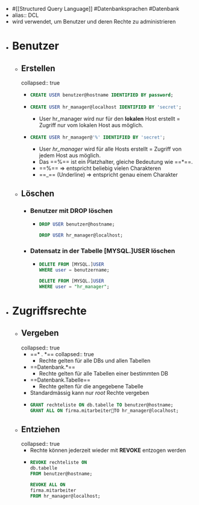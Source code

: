 - #[[Structured Query Language]] #Datenbanksprachen #Datenbank
- alias:: DCL
- wird verwendet, um Benutzer und deren Rechte zu administrieren
- # Benutzer
	- ## Erstellen
	  collapsed:: true
		- ```sql
		  CREATE USER benutzer@hostname IDENTIFIED BY password;
		  ```
		- ```sql
		  CREATE USER hr_manager@localhost IDENTIFIED BY 'secret';
		  ```
			- User hr_manager wird nur für den **lokalen** Host erstellt = Zugriff nur vom lokalen Host aus möglich.
		- ```sql
		  CREATE USER hr_manager@'%' IDENTIFIED BY 'secret';
		  ```
			- User *hr_manager* wird für alle Hosts erstellt = Zugriff von jedem Host aus möglich.
			- Das ==%== ist ein Platzhalter, gleiche Bedeutung wie ==*==.
			- ==%== => entspricht beliebig vielen Charakteren
			- ==_== (Underline) => entspricht genau einem Charakter
	- ## Löschen
		- ### Benutzer mit **DROP** löschen
			- ```sql
			  DROP USER benutzer@hostname;
			  
			  DROP USER hr_manager@localhost;
			  ```
		- ### Datensatz in der Tabelle **[MYSQL.]USER** löschen
			- ```sql
			  DELETE FROM [MYSQL.]USER
			  WHERE user = benutzername;
			  
			  DELETE FROM [MYSQL.]USER
			  WHERE user = "hr_manager";
			  ```
- # Zugriffsrechte
	- ## Vergeben
	  collapsed:: true
		- ==* . *==
		  collapsed:: true
			- Rechte gelten für alle DBs und allen Tabellen
		- ==Datenbank.*==
			- Rechte gelten für alle Tabellen einer bestimmten DB
		- ==Datenbank.Tabelle==
			- Rechte gelten für die angegebene Tabelle
		- Standardmässig kann nur *root* Rechte vergeben
		- ```sql
		  GRANT rechteliste ON db.tabelle TO benutzer@hostname;	
		  GRANT ALL ON firma.mitarbeiterTO hr_manager@localhost;
		  ```
	- ## Entziehen
	  collapsed:: true
		- Rechte können jederzeit wieder mit **REVOKE** entzogen werden
		- ```Sql
		  REVOKE rechteliste ON 
		  db.tabelle 
		  FROM benutzer@hostname;
		  
		  REVOKE ALL ON 
		  firma.mitarbeiter
		  FROM hr_manager@localhost;
		  
		  ```